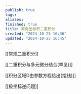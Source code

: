 ```yaml
---
publish: true
tags: 
aliases: 
finished: true
title: 直角坐标积二重积分
created: "2024-10-25 16:36"
updated: "2024-10-25 16:45"
---
```


[[常规二重积分]]

[[二重积分与多元微分结合(罕见)]]

[[积分区域D由参数方程给出(摆线)]]

[[极坐标逆问题]]